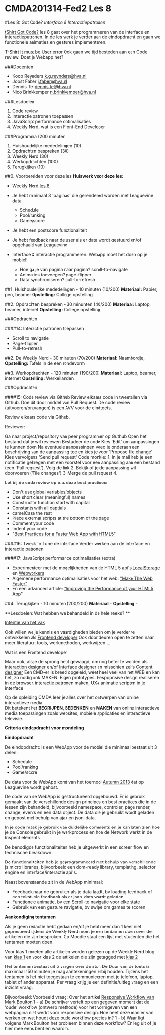 CMDA201314-Fed2 Les 8
=====================

#Les 8: Got Code?
*Interface & Interactiepatronen*

[tShirt Got Code?](http://www.zazzle.com/got_code_shirt-235181433578776102)
les 8 gaat over het programmeren van de interface en interactiepatronen. In de les werk je verder aan de eindopdracht en gaan we functionele animaties en gestures implementeren. 

[T-Shirt It must be User error](http://www.zazzle.com/it_must_be_user_error_tees-235797644708160457)
Ook gaan we tijd besteden aan een Code review. Doet je Webapp het? 


###Docenten
* Koop Reynders k.g.reynders@hva.nl   
* Joost Faber j.faber@hva.nl  
* Dennis Tel dennis.tel@hva.nl   
* Nico Brinkkemper n.brinkkemper@hva.nl  

###Lesdoelen

1. Code review
2. Interactie patronen toepassen
3. JavaScript performance optimalisaties
4. Weekly Nerd, wat is een Front-End Developer



###Programma (200 minuten)
1. Huishoudelijke mededelingen (10)
2. Opdrachten bespreken (30)
3. Weekly Nerd (30) 
3. Werkopdrachten (100)
4. Terugkijken (10) 


##0. Voorbereiden voor deze les
**Huiswerk voor deze les:**

* Weekly Nerd [les 8](http://weeklynerd.tumblr.com/tagged/fed1314)

* Je hebt minimaal 3 'paginas' die gerendered worden met Leaguevine data
	- Schedule
	- Pool/ranking 
	- Game/score
	
* Je hebt een postscore functionaliteit

* Je hebt feedback naar de user als er data wordt gestuurd en/of opgehaald van Leaguevine

* Interface & interactie programmeren. Webapp moet het doen op je mobiel!
	- Hoe ga je van pagina naar pagina? scroll-to-navigate
	- Animaties toevoegen? page-flipper
	- Data synchroniseren? pull-to-refresh



##1. Huishoudelijke mededelingen - 10 minuten (10/200)
**Materiaal:** Papier, pen, beamer 
**Opstelling:** College opstelling


##2. Opdrachten bespreken - 30 minunten (40/200)
**Materiaal:** Laptop, beamer, internet
**Opstelling:** College opstelling

###Opdrachten

####14: Interactie patronen toepassen

* Scroll to navigatie
* Page-flipper
* Pull-to-refresh


##2. De Weekly Nerd - 30 minuten (70/200)
**Materiaal:** Naambordje, 
**Opstelling:** Tafels in de een rondevorm




##3. Werkopdrachten - 120 minuten (190/200)
**Materiaal:** Laptop, beamer, internet
**Opstelling:** Werkeilanden


###Opdrachten

####15: Code review via Github
Review elkaars code in tweetallen via Github. Doe dit door middel van Pull Request. De code review (uitvoeren/ontvangen) is een AVV voor de eindtoets.

Review elkaars code via Github.

Reviewer:

Ga naar project/repository van peer programmer op Guthub
Open het bestand dat je wil reviewen
Bestudeer de code
Kies 'Edit' om aanpassingen te kunnen doen
Na eventuele aanpassingen voeg je onderaan een beschrijving van de aanpassing toe en kies je voor 'Propose file change'
Kies vervolgens 'Send pull request'
Code monkie: 1. In je mail heb je een notificatie gekregen met een voorstel voor een aanpassing aan een bestand (een 'Pull request'). Volg de link 2. Bekijk of je de aanpassing wil doorvoeren ('File changes') 3. Merge de pull request 4.

Let bij de code review op o.a. deze best practices:

* Don't use global variables/objects
* Use short clear (meaningful) names
* Constructor function start with capital
* Constants with all captials
* camelCase the rest
* Place external scripts at the bottom of the page
* Comment your code
* Indent your code
* ["Best Practices for a Faster Web App with HTML5"](http://www.html5rocks.com/en/tutorials/speed/quick/)

####16: Tweak 'n Tune de interface
Verder werken aan de interface en interactie patronen

####17: JavaScript performance optimalisaties (extra)
* Experimenteer met de mogelijkheden van de HTML 5 api's [LocalStorage](http://www.html5rocks.com/en/tutorials/offline/whats-offline/) en [Webworkers](http://www.html5rocks.com/en/tutorials/workers/basics/)
* Algemene performance optimalisaties voor het web: ["Make The Web Faster"](https://developers.google.com/speed/articles/)
* En een advanced article: ["Improving the Performance of your HTML5 App"](http://www.html5rocks.com/en/tutorials/speed/html5/)




##4. Terugkijken - 10 minuten (200/200)
**Materiaal** - 
**Opstelling** -  

**Lesdoelen: Wat hebben we behandeld in de hele reeks? **

[Intentie van het vak](http://intra.iam.hva.nl/content/1314/verdieping2/frontend_2/studiegids/)

Ook willen we je kennis en vaardigheden bieden om je verder te ontwikkelen als [Frontend developer](http://intra.iam.hva.nl/content/algemeen/beroepsrollen/frontend_developer/) Ook door deuren open te zetten naar meer literatuur, tools, werkmethoden, werkwijzen …

Wat is een Frontend developer

Maar ook, als je de sprong hebt gewaagd, om nog beter te worden als  [interaction designer](http://intra.iam.hva.nl/content/algemeen/beroepsrollen/interaction_designer/) en/of [Interface designer](http://intra.iam.hva.nl/content/algemeen/beroepsrollen/visual_interface_designer/) en misschien zelfs [Content designer](http://intra.iam.hva.nl/content/algemeen/beroepsrollen/content_manager/)
Een CMD-er is breed opgeleid, weet heel veel van het WEB en kan het, zo nodig ook MAKEN. Eigen prototypes. Respopnsive design realiseren in de browser, interactie patronen maken, UX+ animatie scripten in je interface

Op de opleiding CMDA leer je alles over het ontwerpen van online interactieve media.  
Dit betekent het **BEGRIJPEN**, **BEDENKEN** en **MAKEN** van online interactieve media toepassingen zoals websites, mobiele applicaties en interactieve televisie.






**Criteria eindopdracht voor mondeling**

**Eindopdracht**

De eindopdracht: is een WebApp voor de mobiel die minimaal bestaat uit 3 delen:

 - Schedule
 - Pool/ranking 
 - Game/score
	
De data voor de WebApp komt van het toernooi [Autumn 2013](https://www.leaguevine.com/tournaments/19389/autumn-2013/) dat op Leaguevine wordt gehost.

De code van de WebApp is gestructureerd opgebouwd. Er is gebruik gemaakt van de verschillende design principes en best practices die in de lessen zijn behandeld, bijvoorbeeld namespace, controler, page render, change, events en een data object. De data die je gebruikt wordt geladen en gepost met behulp van ajax en json-data. 

In je code maak je gebruik van duidelijke comments en je kan laten zien hoe je de Console gebruikt in je werkprocess en hoe de Network werkt in de Inspect elements

De benodigde functionaliteiten heb je uitgewerkt in een screen flow en technische breakdown. 

De functionaliteiten heb je geprogrammeerd met behulp van verschillende js micro libraries, bijvoorbeeld een dom-ready library, templating, selector engine en interface/interactie api's.

Naast bovenstaande zit in de WebApp minimaal:

 - Feedback naar de gebruiker als je data laadt, bv loading feedback of een tekstuele feedback als er json-data wordt geladen
 - Functionele animatie, bv een  Scroll-to navigatie voor elke state
 - Gebruik van een gesture navigatie, bv swipe om games te scoren



**Aankondiging tentamen**

Als je geen redactie hebt gedaan en/of je hebt meer dan 1 keer niet gepresteerd tijdens de Weekly Nerd moet je een tentamen doen over de artikelen die zijn besproken. Op Moodle staat een lijst met studenten die het tentamen moeten doen.

Voor klas 1 moeten alle artikelen worden gelezen op de Weekly Nerd blog van  [klas 1](http://weeklynerd.tumblr.com/tagged/klas1) en voor klas 2 de artikelen die zijn getagged met [klas 2](http://weeklynerd.tumblr.com/tagged/klas2)

Het tentamen bestaat uit 5 vragen over de stof. De Duur van de toets is maximaal 150 minuten je mag aantekeningen erbij houden. Tijdens het tentamen is het niet toegestaan te communiceren met je telefoon, laptop, tablet of ander apparaat.
Per vraag krijg je een definitie/uitleg vraag en een inzicht vraag.

Bijvoorbeeld:
Voorbeeld vraag: Over het artikel [Responsive Workflow van Mark Boulton](http://www.markboulton.co.uk/journal/responsive-summit-workflow)
1 - a) De schrijver vertelt op een gegeven moment dat de ‘oude’ workflow (ontwerp methode) voor het vormgeven van een webpagina niet werkt voor responsive design. Hoe heet deze manier van werken en wat houdt deze oude workflow precies in?
1 - b) Waar ligt volgens Mark Boulton het probleem binnen deze workflow? En leg uit of je hier mee eens bent en waarom.

